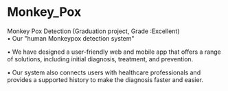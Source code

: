 # Monkey_Pox
Monkey Pox Detection (Graduation project, Grade :Excellent)  
•	Our "human Monkeypox detection system" 

•	We have designed a user-friendly web and mobile app that offers a range of solutions, including initial diagnosis, treatment, and prevention. 

•	Our system also connects users with healthcare professionals and provides a supported history to make the diagnosis 
    faster and easier.
